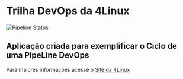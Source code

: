 # Trilha DevOps da 4Linux

<!-- Altere a Flag abaixo com sua URL do seu usuário do Github -->

![Pipeline Status](https://github.com/rafaelcardoso94/DevOpsLab-HelloWorld/actions/workflows/pipeline.yml/badge.svg) 


## Aplicação criada para exemplificar o Ciclo de uma PipeLine DevOps


Para maiores informações acesse o [Site da 4Linux](https://www.4linux.com.br/cursos/devops)
